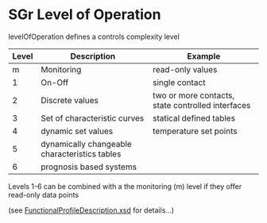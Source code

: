 # SGr Level of Operation

levelOfOperation defines a controls complexity level

| Level | Description | Example |
| ----- | ----------- | ------- |
| m     | Monitoring | read-only values |
| 1     | On-Off | single contact |
| 2     | Discrete values | two or more contacts, state controlled interfaces |
| 3     | Set of characteristic curves | statical defined tables |
| 4     | dynamic set values | temperature set points |
| 5     | dynamically changeable characteristics tables | |
| 6     | prognosis based systems | |

Levels 1-6 can be combined with a the monitoring (m) level if they offer read-only data points

(see [FunctionalProfileDescription.xsd](/SchemaDatabase/SGr/Generic/FunctionalProfileDescription.xsd) for details...)